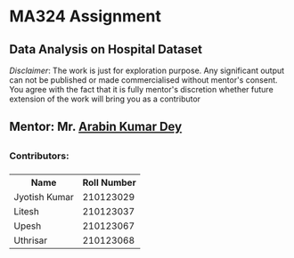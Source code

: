 # MA324 Assignment 
## Data Analysis on Hospital Dataset
*Disclaimer*: The work is just for exploration purpose.  Any significant output can not be published or made commercialised without mentor's consent. You agree with the fact that it is fully mentor's discretion whether future extension of the work will bring you as a contributor
<h2>Mentor: Mr. <a href="https://iitg.ac.in/arabin/">Arabin Kumar Dey</a><h2/>
<h3>Contributors:<h3/>
<table>
  <tr>
    <th>Name</th>
    <th>Roll Number</th>
  </tr>
  <tr>
    <td>Jyotish Kumar</td>
    <td>210123029</td>
  </tr>
  <tr>
    <td>Litesh</td>
    <td>210123037</td>
  </tr>
  <tr>
    <td>Upesh</td>
    <td>210123067</td>
  </tr>
  <tr>
    <td>Uthrisar</td>
    <td>210123068</td>
  </tr>
</table>
